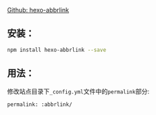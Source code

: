 [Github: hexo-abbrlink](https://github.com/rozbo/hexo-abbrlink)
## 安装：
``` bash
npm install hexo-abbrlink --save
```
## 用法：
修改站点目录下`_config.yml`文件中的`permalink`部分:
```
permalink: :abbrlink/
```
